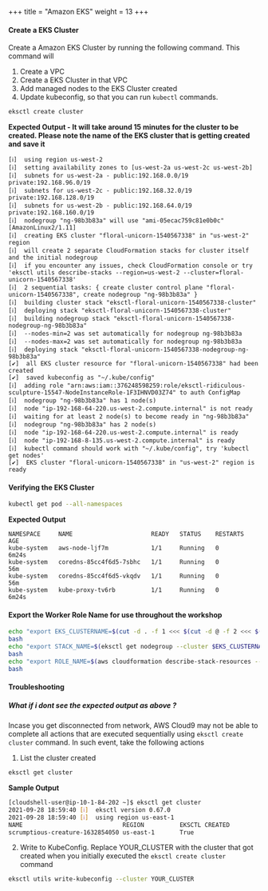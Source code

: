 +++
title = "Amazon EKS"
weight = 13
+++

#### Create a EKS Cluster

Create a Amazon EKS Cluster by running the following command. This command will

1. Create a VPC
2. Create a EKS Cluster in that VPC
3. Add managed nodes to the EKS Cluster created
4. Update kubeconfig, so that you can run `kubectl` commands.

```bash
eksctl create cluster
```

**Expected Output - It will take around 15 minutes for the cluster to be created. Please note the name of the EKS cluster that is getting created and save it**
```
[ℹ]  using region us-west-2
[ℹ]  setting availability zones to [us-west-2a us-west-2c us-west-2b]
[ℹ]  subnets for us-west-2a - public:192.168.0.0/19 private:192.168.96.0/19
[ℹ]  subnets for us-west-2c - public:192.168.32.0/19 private:192.168.128.0/19
[ℹ]  subnets for us-west-2b - public:192.168.64.0/19 private:192.168.160.0/19
[ℹ]  nodegroup "ng-98b3b83a" will use "ami-05ecac759c81e0b0c" [AmazonLinux2/1.11]
[ℹ]  creating EKS cluster "floral-unicorn-1540567338" in "us-west-2" region
[ℹ]  will create 2 separate CloudFormation stacks for cluster itself and the initial nodegroup
[ℹ]  if you encounter any issues, check CloudFormation console or try 'eksctl utils describe-stacks --region=us-west-2 --cluster=floral-unicorn-1540567338'
[ℹ]  2 sequential tasks: { create cluster control plane "floral-unicorn-1540567338", create nodegroup "ng-98b3b83a" }
[ℹ]  building cluster stack "eksctl-floral-unicorn-1540567338-cluster"
[ℹ]  deploying stack "eksctl-floral-unicorn-1540567338-cluster"
[ℹ]  building nodegroup stack "eksctl-floral-unicorn-1540567338-nodegroup-ng-98b3b83a"
[ℹ]  --nodes-min=2 was set automatically for nodegroup ng-98b3b83a
[ℹ]  --nodes-max=2 was set automatically for nodegroup ng-98b3b83a
[ℹ]  deploying stack "eksctl-floral-unicorn-1540567338-nodegroup-ng-98b3b83a"
[✔]  all EKS cluster resource for "floral-unicorn-1540567338" had been created
[✔]  saved kubeconfig as "~/.kube/config"
[ℹ]  adding role "arn:aws:iam::376248598259:role/eksctl-ridiculous-sculpture-15547-NodeInstanceRole-1F3IHNVD03Z74" to auth ConfigMap
[ℹ]  nodegroup "ng-98b3b83a" has 1 node(s)
[ℹ]  node "ip-192-168-64-220.us-west-2.compute.internal" is not ready
[ℹ]  waiting for at least 2 node(s) to become ready in "ng-98b3b83a"
[ℹ]  nodegroup "ng-98b3b83a" has 2 node(s)
[ℹ]  node "ip-192-168-64-220.us-west-2.compute.internal" is ready
[ℹ]  node "ip-192-168-8-135.us-west-2.compute.internal" is ready
[ℹ]  kubectl command should work with "~/.kube/config", try 'kubectl get nodes'
[✔]  EKS cluster "floral-unicorn-1540567338" in "us-west-2" region is ready
```

#### Verifying the EKS Cluster

```bash
kubectl get pod --all-namespaces
```

**Expected Output**

```
NAMESPACE     NAME                      READY   STATUS    RESTARTS   AGE
kube-system   aws-node-ljf7m            1/1     Running   0          6m24s
kube-system   coredns-85cc4f6d5-7sbhc   1/1     Running   0          56m
kube-system   coredns-85cc4f6d5-vkqdv   1/1     Running   0          56m
kube-system   kube-proxy-tv6rb          1/1     Running   0          6m24s
```

#### Export the Worker Role Name for use throughout the workshop


```bash
echo "export EKS_CLUSTERNAME=$(cut -d . -f 1 <<< $(cut -d @ -f 2 <<< $(kubectl config current-context)))" >> ~/.bashrc
bash
echo "export STACK_NAME=$(eksctl get nodegroup --cluster $EKS_CLUSTERNAME -o json | jq -r '.[].StackName')" >> ~/.bashrc
bash
echo "export ROLE_NAME=$(aws cloudformation describe-stack-resources --stack-name $STACK_NAME | jq -r '.StackResources[] | select(.ResourceType=="AWS::IAM::Role") | .PhysicalResourceId')" >> ~/.bashrc
bash
```

#### Troubleshooting

##### What if i dont see the expected output as above ?

Incase you get disconnected from network, AWS Cloud9 may not be able to complete all actions that are executed sequentially using `eksctl create cluster` command. In such event, take the following actions

1. List the cluster created

```bash
eksctl get cluster
```

**Sample Output**

```bash
[cloudshell-user@ip-10-1-84-202 ~]$ eksctl get cluster
2021-09-28 18:59:40 [ℹ]  eksctl version 0.67.0
2021-09-28 18:59:40 [ℹ]  using region us-east-1
NAME                            REGION          EKSCTL CREATED
scrumptious-creature-1632854050 us-east-1       True
```

2. Write to KubeConfig. Replace YOUR_CLUSTER with the cluster that got created when you initially executed the `eksctl create cluster` command

```bash
eksctl utils write-kubeconfig --cluster YOUR_CLUSTER
```